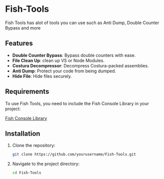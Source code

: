 # Fish-Tools

Fish Tools has alot of tools you can use such as Anti Dump, Double Counter Bypass and more

## Features

- **Double Counter Bypass**: Bypass double counters with ease.
- **File Clean Up**: clean up VS or Node Modules.
- **Costura Decompressor**: Decompress Costura-packed assemblies.
- **Anti Dump**: Protect your code from being dumped.
- **Hide File**: Hide files securely.

## Requirements

To use Fish Tools, you need to include the Fish Console Library in your project:

[Fish Console Library](https://github.com/official-notfishvr/Fish-Console-Lib)

## Installation

1. Clone the repository:

   ```bash
   git clone https://github.com/yourusername/Fish-Tools.git
   ```

2. Navigate to the project directory:

   ```bash
   cd Fish-Tools
   ```
